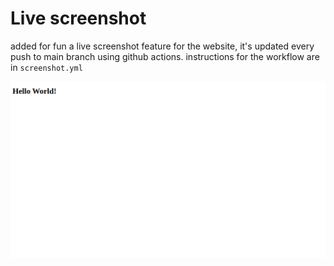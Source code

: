 # Live screenshot
added for fun a live screenshot feature for the website, it's updated every push to main branch using github actions. instructions for the workflow are in `screenshot.yml` 

![Live Preview](./preview.png)
